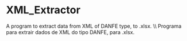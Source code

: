 # XML_Extractor
A program to extract data from XML of DANFE type, to .xlsx.
\\\\
Programa para extrair dados de XML do tipo DANFE, para .xlsx.
